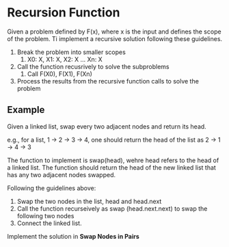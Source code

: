 # Recursion Function
Given a problem defined by F(x), where x is the input and defines the scope of the problem.  Ti implement a recursive solution following these guidelines.

1. Break the problem into smaller scopes
   1. X0: X, X1: X, X2: X ... Xn: X
2. Call the function recusrively to solve the subproblems
   1. Call F(X0), F(X1), F(Xn)
3. Process the results from the recursive function calls to solve the problem
   
## Example
Given a linked list, swap every two adjacent nodes and return its head.

e.g., for a list, 1 -> 2 -> 3 -> 4, one should return the head of the list as 2 -> 1 -> 4 -> 3

The function to implement is swap(head), wehre head refers to the head of a linked list. The function should return the head of the new linked list that has any two adjacent nodes swapped.

Following the guidelines above:
1. Swap the two nodes in the list, head and head.next
2. Call the function recurseively as swap (head.next.next) to swap the following two nodes
3. Connect the linked list.

Implement the solution in **Swap Nodes in Pairs**

